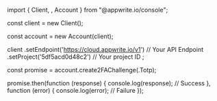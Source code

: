 import { Client, , Account } from "@appwrite.io/console";

const client = new Client();

const account = new Account(client);

client
    .setEndpoint('https://cloud.appwrite.io/v1') // Your API Endpoint
    .setProject('5df5acd0d48c2') // Your project ID
;

const promise = account.create2FAChallenge(.Totp);

promise.then(function (response) {
    console.log(response); // Success
}, function (error) {
    console.log(error); // Failure
});